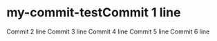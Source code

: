 # my-commit-testCommit 1 line
Commit 2 line
Commit 3 line
Commit 4 line
Commit 5 line
Commit 6 line
